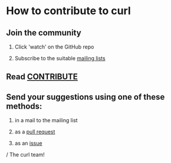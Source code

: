 How to contribute to curl
=========================

Join the community
------------------

 1. Click 'watch' on the GitHub repo

 2. Subscribe to the suitable [mailing lists](https://curl.se/mail/)

Read [CONTRIBUTE](../docs/CONTRIBUTE.md)
---------------------------------------

Send your suggestions using one of these methods:
-------------------------------------------------

 1. in a mail to the mailing list

 2. as a [pull request](https://github.com/curl/curl/pulls)

 3. as an [issue](https://github.com/curl/curl/issues)

/ The curl team!
